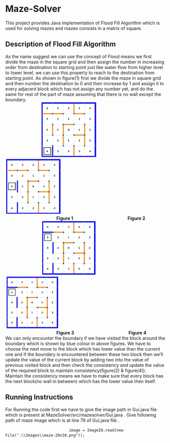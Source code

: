 # Maze-Solver
This project provides Java implementation of Flood Fill Algorithm which is used for solving mazes and mazes consists in a matrix of square.
## Description of Flood Fill Algorithm
As the name suggest we can use the concept of Flood means we first divide the maze in the square grid and then assign the number in increasing order from destination to starting point just like water flow from higher level to lower level, we can use this property to reach to the destination from starting point.
As shown in figure(1) first we divide the maze in square grid and then number the destination to 0 and then increase by 1 and assign it to every adjacent block which has not assign any number yet, and do the same for rest of the part of maze assuming that there is no wall except the boundary.  
&ensp;&ensp;&ensp;&ensp;&ensp;&ensp;&ensp;&ensp;&ensp;&ensp;&ensp;&ensp;&ensp;&ensp;&ensp;&ensp;![Image Not Available](/Images/Flood_Fill1.png)&ensp;&ensp;&ensp;&ensp;&ensp;&ensp;&ensp;&ensp;&ensp;![Image Not Available](/Images/Flood_Fill2.png)&ensp;<br>
&ensp;&ensp;&ensp;&ensp;&ensp;&ensp;&ensp;&ensp;&ensp;&ensp;&ensp;&ensp;&ensp;&ensp;&ensp;&ensp;&ensp;&ensp;&ensp;&ensp;&ensp;&ensp;&ensp;**Figure 1** 
&ensp;&ensp;&ensp;&ensp;&ensp;&ensp;&ensp;&ensp;&ensp;&ensp;&ensp;&ensp;&ensp;&ensp;&ensp;&ensp;&ensp;&ensp;&ensp;&ensp;&ensp;&ensp;&ensp;&ensp;**Figure 2**                   
&ensp;&ensp;&ensp;&ensp;&ensp;&ensp;&ensp;&ensp;&ensp;&ensp;&ensp;&ensp;&ensp;&ensp;&ensp;&ensp;![Image Not Available](/Images/Flood_Fill3.png)&ensp;&ensp;&ensp;&ensp;&ensp;&ensp;&ensp;&ensp;&ensp;![Image Not Available](/Images/Flood_Fill4.png)&ensp;<br>
&ensp;&ensp;&ensp;&ensp;&ensp;&ensp;&ensp;&ensp;&ensp;&ensp;&ensp;&ensp;&ensp;&ensp;&ensp;&ensp;&ensp;&ensp;&ensp;&ensp;&ensp;&ensp;&ensp;**Figure 3**
&ensp;&ensp;&ensp;&ensp;&ensp;&ensp;&ensp;&ensp;&ensp;&ensp;&ensp;&ensp;&ensp;&ensp;&ensp;&ensp;&ensp;&ensp;&ensp;&ensp;&ensp;&ensp;&ensp;&ensp;**Figure 4**<br>
We can only encounter the boundary if we have visited the block around the boundary which is shown by blue colour in above figures. We have to choose the next move to the block which has lower value than the current one and if the boundary is encountered between these two block then we’ll update the value of the current block by adding two into the value of previous visited block and then check the consistency and update the value of the required block to maintain consistency(figure(2) & figure(4)).
Maintain the consistency means we have to make sure that every block has the next block(no wall in between) which has the lower value then itself.    
## Running Instructions
For Running the code first we have to give the image path in Gui.java file which is present at MazeSolver/src/mazesolver/Gui.java .
Give following path of maze image which is at line 79 of Gui.java file .
        
                                image = ImageIO.read(new File(".\\Images\\maze-20x20.png"));
